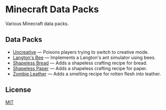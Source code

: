 # Minecraft Data Packs

Various Minecraft data packs.

## Data Packs

- [Uncreative](Uncreative) — Poisons players trying to switch to creative mode.
- [Langton's Bee](Langton's%20Bee) — Implements a Langton's ant simulator using bees.
- [Shapeless Bread](Shapeless%20Bread) — Adds a shapeless crafting recipe for bread.
- [Shapeless Paper](Shapeless%20Paper) — Adds a shapeless crafting recipe for paper.
- [Zombie Leather](Zombie%20Leather) — Adds a smelting recipe for rotten flesh into leather.

## License

[MIT](license.txt)

